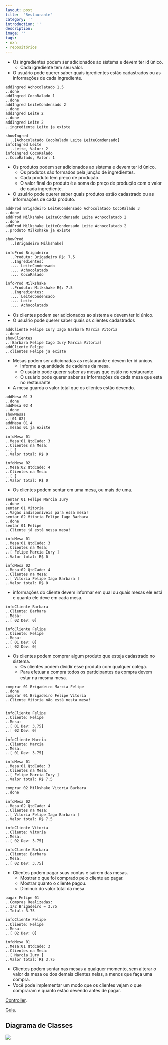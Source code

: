 ```yaml
---
layout: post
title:  "Restaurante"
category: ''
introduction: ''
description:
image: ''
tags:
- nxn
- repositórios
---
```


- Os ingredientes podem ser adicionados ao sistema e devem ter id único.
    - Cada igrediente tem seu valor.
- O usuário pode querer saber quais igredientes estão cadastrados ou as informações de cada ingrediente.


```
addIngred Achocolatado 1.5
..done
addIngred CocoRalado 1
..done
addIngred LeiteCondensado 2
..done
addIngred Leite 2
..done
addIngred Leite 2
..ingrediente Leite ja existe

showIngred
  ..[Achocolatado CocoRalado Leite LeiteComdensado]
infoIngred Leite
  ..Leite, Valor: 2
infoIngred CocoRalado
..CocoRalado, Valor: 1
```
- Os produtos podem ser adicionados ao sistema e devem ter id único.
    - Os produtos são formados pela junção de ingredientes.
    - Cada produto tem preço de produção.
    - O valor final do produto é a soma do preço de produção com o valor de cada ingrediente.
- O usuário pode querer saber quais produtos estão cadastrado ou as informações de cada produto.

```
addProd Brigadeiro LeiteCondensado Achocolatado CocoRalado 3
..done
addProd Milkshake LeiteCondensado Leite Achocolatado 2
..done
addProd Milkshake LeiteCondensado Leite Achocolatado 2
..produto Milkshake ja existe

showProd
  ..[Brigadeiro Milkshake]

infoProd Brigadeiro
  ..Produto: Brigadeiro R$: 7.5
  ..Ingredientes:
  .... LeiteCondensado
  .... Achocolatado
  .... CocoRalado

infoProd Milkshake
  ..Produto: Milkshake R$: 7.5
  ..Ingredientes:
  .... LeiteCondensado
  .... Leite
  .... Achocolatado
```
- Os clientes podem ser adicionados ao sistema e devem ter id único.
- O usuário pode querer saber quais os clientes cadastrados

```
addCliente Felipe Iury Iago Barbara Marcia Vitoria
..done
showClientes
..[Barbara Felipe Iago Iury Marcia Vitoria]
addCliente Felipe
..clientes Felipe ja existe
```
- Mesas podem ser adicionadas as restaurante e devem ter id únicos.
  - Informe a quantidade de cadeiras da mesa.
  - O usuário pode querer saber as mesas que estão no restaurante
  - O usuário pode querer saber as informações de cada mesa que esta no restaurante
- A mesa guarda o valor total que os clientes estão devendo.

```
addMesa 01 3
..done
addMesa 02 4
..done
showMesas
..[01 02]
addMesa 01 4
..mesas 01 ja existe

infoMesa 01
..Mesa:01 QtdCade: 3
..Clientes na Mesa:
..[ ]
..Valor total: R$ 0

infoMesa 02
..Mesa:02 QtdCade: 4
..Clientes na Mesa:
..[ ]
..Valor total: R$ 0

```
- Os clientes podem sentar em uma mesa, ou mais de uma.

```
sentar 01 Felipe Marcia Iury
..done
sentar 01 Vitoria
..Vagas indisponíveis para essa mesa!
sentar 02 Vitoria Felipe Iago Barbara
..done
sentar 01 Felipe
..Cliente já está nessa mesa!

infoMesa 01
..Mesa:01 QtdCade: 3
..Clientes na Mesa:
..[ Felipe Marcia Iury ]
..Valor total: R$ 0

infoMesa 02
..Mesa:02 QtdCade: 4
..Clientes na Mesa:
..[ Vitoria Felipe Iago Barbara ]
..Valor total: R$ 0

```
- informações do cliente devem informar em qual ou quais mesas ele está e quanto ele deve em cada mesa.

```
infoCliente Barbara
..Cliente: Barbara
..Mesa:
..[ 02 Dev: 0]

infoCliente Felipe
..Cliente: Felipe
..Mesa:
..[ 01 Dev: 0]
..[ 02 Dev: 0]

```
- Os clientes podem comprar algum produto que esteja cadastrado no sistema.
  - Os clientes podem dividir esse produto com qualquer colega.
  - Para efetuar a compra todos os participantes da compra devem estar na mesma mesa.

```
comprar 01 Brigadeiro Marcia Felipe
..done
comprar 01 Brigadeiro Felipe Vitoria
..Cliente Vitoria não está nesta mesa!


infoCliente Felipe
..Cliente: Felipe
..Mesa:
..[ 01 Dev: 3.75]
..[ 02 Dev: 0]

infoCliente Marcia
..Cliente: Marcia
..Mesa:
..[ 01 Dev: 3.75]

infoMesa 01
..Mesa:01 QtdCade: 3
..Clientes na Mesa:
..[ Felipe Marcia Iury ]
..Valor total: R$ 7.5

comprar 02 Milkshake Vitoria Barbara
..done

infoMesa 02
..Mesa:02 QtdCade: 4
..Clientes na Mesa:
..[ Vitoria Felipe Iago Barbara ]
..Valor total: R$ 7.5

infoCliente Vitoria
..Cliente: Vitoria
..Mesa:
..[ 02 Dev: 3.75]

infoCliente Barbara
..Cliente: Barbara
..Mesa:
..[ 02 Dev: 3.75]

```

- Clientes podem pagar suas contas e saírem das mesas.
  - Mostrar o que foi comprado pelo cliente ao pagar.
  - Mostrar quanto o cliente pagou.
  - Diminuir do valor total da mesa.

```
pagar Felipe 01
..Compras Realizadas:
..1/2 Brigadeiro = 3.75
..Total: 3.75

infoCliente Felipe
..Cliente: Felipe
..Mesa:
..[ 02 Dev: 0]

infoMesa 01
..Mesa:01 QtdCade: 3
..Clientes na Mesa:
..[ Marcia Iury ]
..Valor total: R$ 3.75

```
- Clientes podem sentar nas mesas a qualquer momento, sem alterar o valor da mesa ou dos demais clientes nelas, a menos que faça uma compra.
- Você pode implementar um modo que os clientes vejam o que compraram  e quanto estão devendo antes de pagar.

[Controller](https://github.com/felipesilva543/POO_2017_2/blob/master/Restaurante/Descri%C3%A7%C3%A3o/ControllerDescRest.md).

[Guia](https://github.com/felipesilva543/POO_2017_2/blob/master/Restaurante/Descri%C3%A7%C3%A3o/GuiaDescRes.md).

## Diagrama de Classes

![](/assets/whatsapp_v2/diagrama.png)
